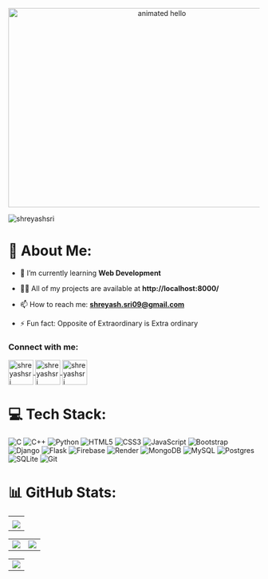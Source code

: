 <p align="center">
  <img src="https://github.com/Anmol-Baranwal/Cool-GIFs-For-GitHub/assets/74038190/9be4d344-6782-461a-b5a6-32a07bf7b34e" height="400" width="600" alt="animated hello">
</p>

<p align="left"> 
  <img src="https://komarev.com/ghpvc/?username=ShreyashSri&label=Visitors&color=0e75b6&style=flat-square" alt="shreyashsri" /> 
</p>

<h1 align="left">💫 About Me:</h1>

- 🌱 I’m currently learning **Web Development**

- 👨‍💻 All of my projects are available at **http://localhost:8000/**

- 📫 How to reach me: **shreyash.sri09@gmail.com**

- ⚡ Fun fact: Opposite of Extraordinary is Extra ordinary


<h3 align="left">Connect with me:</h3>
<p align="left">
  <a href="https://twitter.com/imshreyashsri" target="blank">
    <img align="center" src="https://user-images.githubusercontent.com/74038190/235294011-b8074c31-9097-4a65-a594-4151b58743a8.gif" alt="shreyashsri" height="50" width="50" />
  </a>
  <a href="https://linkedin.com/in/ShreyashSri" target="blank">
    <img align="center" src="https://user-images.githubusercontent.com/74038190/235294012-0a55e343-37ad-4b0f-924f-c8431d9d2483.gif" alt="shreyashsri" height="50" width="50" />
  </a>
  <a href="https://instagram.com/imshreyashsri" target="blank">
    <img align="center" src="https://user-images.githubusercontent.com/74038190/235294013-a33e5c43-a01c-43f6-b44d-a406d8b4ab75.gif" alt="shreyashsri" height="50" width="50" />
  </a>
</p>

# 💻 Tech Stack:
![C](https://img.shields.io/badge/c-%2300599C.svg?style=for-the-badge&logo=c&logoColor=white) ![C++](https://img.shields.io/badge/c++-%2300599C.svg?style=for-the-badge&logo=c%2B%2B&logoColor=white) ![Python](https://img.shields.io/badge/python-3670A0?style=for-the-badge&logo=python&logoColor=ffdd54) ![HTML5](https://img.shields.io/badge/html5-%23E34F26.svg?style=for-the-badge&logo=html5&logoColor=white) ![CSS3](https://img.shields.io/badge/css3-%231572B6.svg?style=for-the-badge&logo=css3&logoColor=white) ![JavaScript](https://img.shields.io/badge/javascript-%23323330.svg?style=for-the-badge&logo=javascript&logoColor=%23F7DF1E) ![Bootstrap](https://img.shields.io/badge/bootstrap-%238511FA.svg?style=for-the-badge&logo=bootstrap&logoColor=white) ![Django](https://img.shields.io/badge/django-%23092E20.svg?style=for-the-badge&logo=django&logoColor=white) ![Flask](https://img.shields.io/badge/flask-%23000.svg?style=for-the-badge&logo=flask&logoColor=white) ![Firebase](https://img.shields.io/badge/firebase-a08021?style=for-the-badge&logo=firebase&logoColor=ffcd34) ![Render](https://img.shields.io/badge/Render-%46E3B7.svg?style=for-the-badge&logo=render&logoColor=white) ![MongoDB](https://img.shields.io/badge/MongoDB-%234ea94b.svg?style=for-the-badge&logo=mongodb&logoColor=white) ![MySQL](https://img.shields.io/badge/mysql-%2300f.svg?style=for-the-badge&logo=mysql&logoColor=white) ![Postgres](https://img.shields.io/badge/postgres-%23316192.svg?style=for-the-badge&logo=postgresql&logoColor=white) ![SQLite](https://img.shields.io/badge/sqlite-%2307405e.svg?style=for-the-badge&logo=sqlite&logoColor=white) ![Git](https://img.shields.io/badge/git-%23F05033.svg?style=for-the-badge&logo=git&logoColor=white)

# 📊 GitHub Stats:
<table>
  <tr>
    <td>
      <img src="https://nirzak-streak-stats.vercel.app/?user=ShreyashSri&theme=neon-palenight&hide_border=true&card_width=705" alt="" />
    </td>
   </tr>
  <tr>
    <td>
      <img src="http://github-profile-summary-cards.vercel.app/api/cards/profile-details?username=ShreyashSri&theme=2077">
     </td>
   </tr>
</table>
<table>
  <tr>
    <td><img src="http://github-profile-summary-cards.vercel.app/api/cards/stats?username=ShreyashSri&theme=aura_dark"></td>
    <td><img src="http://github-profile-summary-cards.vercel.app/api/cards/most-commit-language?username=ShreyashSri&theme=aura_dark"></td>
  </tr>
</table>
<table>
  <tr>
    <td>
      <img src="https://github-readme-stats.vercel.app/api?username=ShreyashSri&show_icons=true&theme=radical" />
    </td>
  </tr>
</table>
